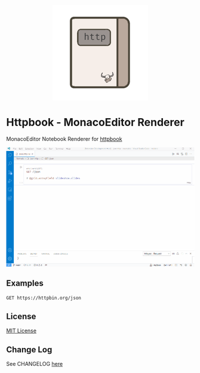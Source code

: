 <p align="center">
<img src="https://raw.githubusercontent.com/AnWeber/httpbook/main/icon.png" alt="HttpYac Logo" />
</p>

# Httpbook - MonacoEditor Renderer

MonacoEditor Notebook Renderer for [httpbook](https://marketplace.visualstudio.com/items?itemName=anweber.httpbook)

![example](https://raw.githubusercontent.com/AnWeber/httpbook-grid/main/examples/grid.gif)


## Examples

```html
GET https://httpbin.org/json

```


## License
[MIT License](LICENSE)

## Change Log
See CHANGELOG [here](CHANGELOG.md)
